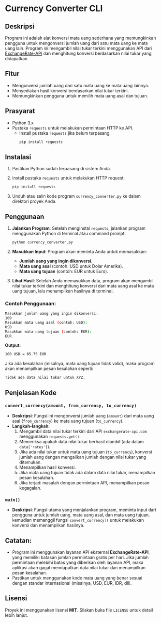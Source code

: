 # Currency Converter CLI

## Deskripsi
Program ini adalah alat konversi mata uang sederhana yang memungkinkan pengguna untuk mengonversi jumlah uang dari satu mata uang ke mata uang lain. Program ini mengambil nilai tukar terkini menggunakan API dari [ExchangeRate-API](https://www.exchangerate-api.com/) dan menghitung konversi berdasarkan nilai tukar yang didapatkan.

## Fitur
- Mengonversi jumlah uang dari satu mata uang ke mata uang lainnya.
- Menyediakan hasil konversi berdasarkan nilai tukar terkini.
- Memungkinkan pengguna untuk memilih mata uang asal dan tujuan.

## Prasyarat
- Python 3.x
- Pustaka `requests` untuk melakukan permintaan HTTP ke API.
  - Install pustaka `requests` jika belum terpasang:
    ```bash
    pip install requests
    ```

## Instalasi

1. Pastikan Python sudah terpasang di sistem Anda.
2. Install pustaka `requests` untuk melakukan HTTP request:
    ```bash
    pip install requests
    ```

3. Unduh atau salin kode program `currency_converter.py` ke dalam direktori proyek Anda.

## Penggunaan

1. **Jalankan Program**:
    Setelah menginstal `requests`, jalankan program menggunakan Python di terminal atau command prompt:
    ```bash
    python currency_converter.py
    ```

2. **Masukkan Input**:
    Program akan meminta Anda untuk memasukkan:
    - **Jumlah uang yang ingin dikonversi**.
    - **Mata uang asal** (contoh: USD untuk Dolar Amerika).
    - **Mata uang tujuan** (contoh: EUR untuk Euro).

3. **Lihat Hasil**:
    Setelah Anda memasukkan data, program akan mengambil nilai tukar terkini dan menghitung konversi dari mata uang asal ke mata uang tujuan, lalu menampilkan hasilnya di terminal.

### Contoh Penggunaan:
```bash
Masukkan jumlah uang yang ingin dikonversi:
100
Masukkan mata uang asal (contoh: USD):
USD
Masukkan mata uang tujuan (contoh: EUR):
EUR
```

**Output:**
```bash
100 USD = 85.75 EUR
```

Jika ada kesalahan (misalnya, mata uang tujuan tidak valid), maka program akan menampilkan pesan kesalahan seperti:
```bash
Tidak ada data nilai tukar untuk XYZ.
```

## Penjelasan Kode

### `convert_currency(amount, from_currency, to_currency)`
- **Deskripsi**: Fungsi ini mengonversi jumlah uang (`amount`) dari mata uang asal (`from_currency`) ke mata uang tujuan (`to_currency`).
- **Langkah-langkah**:
  1. Mengambil data nilai tukar terkini dari API `exchangerate-api.com` menggunakan `requests.get()`.
  2. Memeriksa apakah data nilai tukar berhasil diambil (ada dalam `data['rates']`).
  3. Jika ada nilai tukar untuk mata uang tujuan (`to_currency`), konversi jumlah uang dengan mengalikan jumlah dengan nilai tukar yang ditemukan.
  4. Menampilkan hasil konversi.
  5. Jika mata uang tujuan tidak ada dalam data nilai tukar, menampilkan pesan kesalahan.
  6. Jika terjadi masalah dengan permintaan API, menampilkan pesan kegagalan.

### `main()`
- **Deskripsi**: Fungsi utama yang menjalankan program, meminta input dari pengguna untuk jumlah uang, mata uang asal, dan mata uang tujuan, kemudian memanggil fungsi `convert_currency()` untuk melakukan konversi dan menampilkan hasilnya.

## Catatan:
- Program ini menggunakan layanan API eksternal **ExchangeRate-API**, yang memiliki batasan jumlah permintaan gratis per hari. Jika jumlah permintaan melebihi batas yang diberikan oleh layanan API, maka aplikasi akan gagal mendapatkan data nilai tukar dan menampilkan pesan kesalahan.
- Pastikan untuk menggunakan kode mata uang yang benar sesuai dengan standar internasional (misalnya, USD, EUR, IDR, dll).

## Lisensi
Proyek ini menggunakan lisensi **MIT**. Silakan buka file `LICENSE` untuk detail lebih lanjut.
